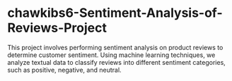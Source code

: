 # chawkibs6-Sentiment-Analysis-of-Reviews-Project
This project involves performing sentiment analysis on product reviews to determine customer sentiment. Using machine learning techniques, we analyze textual data to classify reviews into different sentiment categories, such as positive, negative, and neutral.
